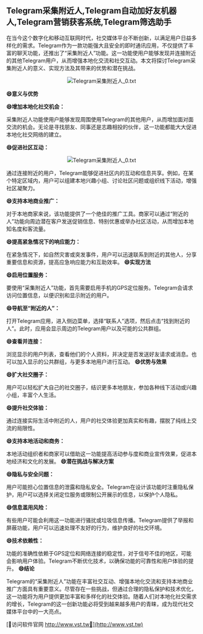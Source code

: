 ## **Telegram采集附近人,Telegram自动加好友机器人,Telegram营销获客系统,Telegram筛选助手**

在当今这个数字化和移动互联网时代，社交媒体平台不断创新，以满足用户日益多样化的需求。Telegram作为一款功能强大且安全的即时通讯应用，不仅提供了丰富的聊天功能，还推出了“采集附近人”功能。这一功能使用户能够发现并连接附近的其他Telegram用户，从而增强本地化交流和社交互动。本文将探讨Telegram采集附近人的意义、实现方法及其带来的优势和潜在挑战。

 <center><img src="https://vst.tw/MP4/tuiguang/png/6.png" alt="Telegram采集附近人_0.txt"></center>

**😄意义与优势**

**😄增加本地化社交机会：**

采集附近人功能使用户能够发现周围使用Telegram的其他用户，从而增加面对面交流的机会。无论是寻找朋友、同事还是志趣相投的伙伴，这一功能都能大大促进本地化社交网络的建立。

**😄促进社区互动：**

 <center><img src="https://vst.tw/MP4/tuiguang/png/0.png" alt="Telegram采集附近人_0.txt"></center>

通过连接附近的用户，Telegram能够促进社区内的互动和信息共享。例如，在某个特定区域内，用户可以组建本地兴趣小组、讨论社区问题或组织线下活动，增强社区凝聚力。

**😄支持本地商业推广：**

对于本地商家来说，该功能提供了一个绝佳的推广工具。商家可以通过“附近的人”功能向周边潜在客户发送促销信息、特别优惠或举办社区活动，从而增加本地知名度和客流量。

**😄提高紧急情况下的响应能力：**

在紧急情况下，如自然灾害或突发事件，用户可以迅速联系到附近的其他人，分享重要信息和资源，提高应急响应能力和互助效率。
**😄实现方法**

**😄启用位置服务：**

要使用“采集附近人”功能，首先需要启用手机的GPS定位服务。Telegram会请求访问位置信息，以便识别和显示附近的用户。

**😄导航至“附近的人”：**

打开Telegram应用，进入侧边菜单，选择“联系人”选项，然后点击“找到附近的人”。此时，应用会显示周边的Telegram用户以及可能的公共群组。

**😄查看并连接：**

浏览显示的用户列表，查看他们的个人资料，并决定是否发送好友请求或消息。也可以加入显示的公共群组，与更多本地用户进行互动。
**😄优势与效果**

**😄扩大社交圈子：**

用户可以轻松扩大自己的社交圈子，结识更多本地朋友，参加各种线下活动或兴趣小组，丰富个人生活。

**😄提升社交体验：**

通过连接实际生活中附近的人，用户的社交体验更加真实和有趣，摆脱了纯线上交流的局限性。

**😄支持本地活动和商务：**

本地活动组织者和商家可以借助这一功能提高活动参与度和商业宣传效果，促进本地经济和文化的发展。
**😄潜在挑战与解决方案**

**😄隐私与安全问题：**

用户可能担心位置信息的泄露和隐私安全。Telegram在设计该功能时注重隐私保护，用户可以选择关闭定位服务或限制公开展示的信息，以保护个人隐私。

**😄信息滥用风险：**

有些用户可能会利用这一功能进行骚扰或垃圾信息传播。Telegram提供了举报和屏蔽功能，用户可以迅速处理不友好的行为，维护良好的社交环境。

**😄技术依赖性：**

功能的准确性依赖于GPS定位和网络连接的稳定性，对于信号不佳的地区，可能会影响用户体验。Telegram不断优化技术，以确保功能的可靠性和用户体验的提升。
**😄结论**

Telegram的“采集附近人”功能在丰富社交互动、增强本地化交流和支持本地商业推广方面具有重要意义。尽管存在一些挑战，但通过合理的隐私保护和技术优化，这一功能将为用户提供更加丰富和多样化的社交体验。随着人们对本地化社交需求的增长，Telegram的这一创新功能必将受到越来越多用户的青睐，成为现代社交媒体平台中的一大亮点。


[👻访问软件官网 http://www.vst.tw👻](http://www.vst.tw)
